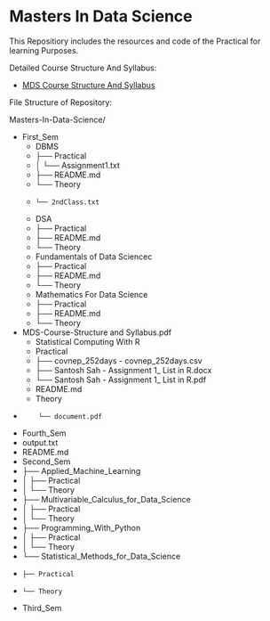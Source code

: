 # Masters In Data Science

This Repositiory includes the resources and code of the Practical for learning Purposes.

Detailed Course Structure And Syllabus:

- [MDS Course Structure And Syllabus](MDS-Course-Structure%20and%20Syllabus.pdf)


File Structure of Repository:

Masters-In-Data-Science/
- First_Sem
    - DBMS
    - ├── Practical
    - │   └── Assignment1.txt
    - ├── README.md
    - └── Theory
    -     └── 2ndClass.txt
    - DSA
    - ├── Practical
    - ├── README.md
    - └── Theory
    - Fundamentals of Data Sciencec
    - ├── Practical
    - ├── README.md
    - └── Theory
    - Mathematics For Data Science
    - ├── Practical
    - ├── README.md
    - └── Theory
- MDS-Course-Structure and Syllabus.pdf
    - Statistical Computing With R
    - Practical
    - ├── covnep_252days - covnep_252days.csv
    - ├── Santosh Sah - Assignment 1_ List in R.docx
    - └── Santosh Sah - Assignment 1_ List in R.pdf
    - README.md
    - Theory
-         └── document.pdf
- Fourth_Sem
- output.txt
- README.md
- Second_Sem
- ├── Applied_Machine_Learning
- │   ├── Practical
- │   └── Theory
- ├── Multivariable_Calculus_for_Data_Science
- │   ├── Practical
- │   └── Theory
- ├── Programming_With_Python
- │   ├── Practical
- │   └── Theory
- └── Statistical_Methods_for_Data_Science
-     ├── Practical
-     └── Theory
- Third_Sem